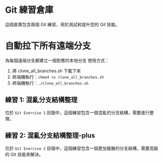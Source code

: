 # Git 練習倉庫

這個倉庫包含兩個 Git 練習，用於測試和提升您的 Git 技能。

# 自動拉下所有遠端分支
為每個遠端分支都建立一個對應的本地分支
使用方式：
1. 將 clone_all_branches.sh 下載下來
2. 終端機執行：```chmod +x clone_all_branches.sh```
3. 終端機執行：```./clone_all_branches.sh```

## 練習 1: 混亂分支結構整理
位於 `Git Exercise 1` 目錄中，這個練習包含一個混亂的分支結構，需要進行整理。

## 練習 2: 混亂分支結構整理-plus
位於 `Git Exercise 2` 目錄中，這個練習包含一個更加複雜的分支結構，需要高級的 Git 技能來解決。
